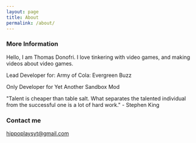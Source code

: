 ```yaml
---
layout: page
title: About
permalink: /about/
---
```


### More Information

Hello, I am Thomas Donofri. I love tinkering with video games, and making videos about video games.

Lead Developer for: Army of Cola: Evergreen Buzz

Only Developer for Yet Another Sandbox Mod

"Talent is cheaper than table salt. What separates the talented individual from the successful one is a lot of hard work." - Stephen King


### Contact me

[hippoplaysyt@gmail.com](mailto:hippoplaysyt@gmail.com)
